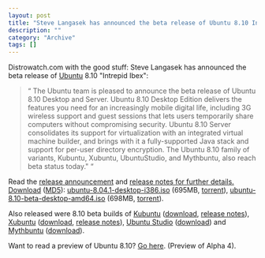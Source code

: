 ```yaml
--- 
layout: post 
title: "Steve Langasek has announced the beta release of Ubuntu 8.10 Intrepid Ibex"
description: ""
category: "Archive"
tags: []
---  
```

Distrowatch.com with the good stuff: Steve Langasek has announced the beta release of <a href="ubuntu">Ubuntu</a> 8.10 "Intrepid Ibex": 



<blockquote>
  <span class="bqstart">&#8220;</span>
    The Ubuntu team is pleased to announce the beta release of Ubuntu 8.10 Desktop and Server. Ubuntu 8.10 Desktop Edition delivers the features you need for an increasingly mobile digital life, including 3G wireless support and guest sessions that lets users temporarily share computers without compromising security. Ubuntu 8.10 Server consolidates its support for virtualization with an integrated virtual machine builder, and brings with it a fully-supported Java stack and support for per-user directory encryption. The Ubuntu 8.10 family of variants, Kubuntu, Xubuntu, UbuntuStudio, and Mythbuntu, also reach beta status today."
 <span class="bqend">&#8220;</span>
</blockquote>



Read the <a href="https://lists.ubuntu.com/archives/ubuntu-announce/2008-October/000114.html">release announcement</a> and <a href="http://www.ubuntu.com/testing/intrepid/beta">release notes for further details.</a> <a href="http://www.ubuntu.com/testing/intrepid/beta">Download</a> (<a href="http://releases.ubuntu.com/8.10/MD5SUMS">MD5</a>): <a href="http://ftp.ucsb.edu/pub/mirrors/linux/ubuntu/8.10/ubuntu-8.10-beta-desktop-i386.iso">ubuntu-8.04.1-desktop-i386.iso</a> (695MB, <a href="http://releases.ubuntu.com/8.10/ubuntu-8.10-beta-desktop-i386.iso.torrent">torrent</a>), <a href="http://ubuntu.cs.utah.edu/releases/8.10/ubuntu-8.10-beta-desktop-amd64.iso">ubuntu-8.10-beta-desktop-amd64.iso</a> (698MB, <a href="http://releases.ubuntu.com/8.10/ubuntu-8.10-beta-desktop-amd64.iso.torrent">torrent</a>). 



Also released were 8.10 beta builds of <a href="kubuntu">Kubuntu</a> (<a href="http://nl.releases.ubuntu.com/kubuntu/8.10/">download</a>, <a href="https://wiki.kubuntu.org/IntrepidIbex/Beta/Kubuntu">release notes</a>), <a href="xubuntu">Xubuntu</a> (<a href="http://ftp.acc.umu.se/mirror/cdimage.ubuntu.com/xubuntu/releases/8.10/beta/">download</a>, <a href="https://wiki.ubuntu.com/Xubuntu/IntrepidIbex/BetaAnnouncement">release notes</a>), <a href="ubuntustudio">Ubuntu Studio</a> (<a href="http://cdimage.ubuntu.com/ubuntustudio/releases/8.10/beta/">download</a>) and <a href="mythbuntu">Mythbuntu</a> (<a href="http://cdimage.ubuntu.com/mythbuntu/releases/8.10/beta/">download</a>).



Want to read a preview of Ubuntu 8.10? <a href="http://www.ubuntukungfu.org/blog/2008/08/first-look-at-ubuntu-intrepid-alpha-4/">Go here</a>. (Preview of Alpha 4).